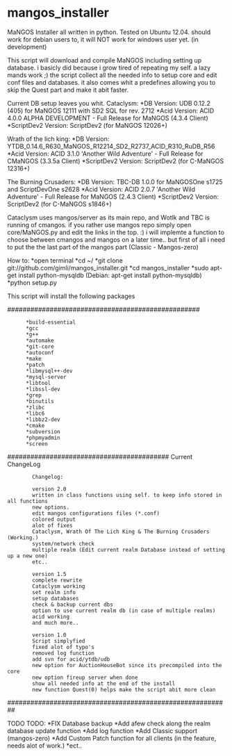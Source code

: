 mangos_installer
================

MaNGOS Installer all written in python.
Tested on Ubuntu 12.04.
should work for debian users to, it will NOT work for windows user yet. (in development)

This script will download and compile MaNGOS including setting up database.
i basicly did because i grow tired of repeating my self. a lazy mands work ;)
the script collect all the needed info to setup core and edit conf files and databases.
it also comes whit a predefines allowing you to skip the Quest part and make it abit faster.

Current DB setup leaves you whit.
Cataclysm:
          *DB Version: UDB 0.12.2 (405) for MaNGOS 12111 with SD2 SQL for rev. 2712
          *Acid Version: ACID 4.0.0 ALPHA DEVELOPMENT - Full Release for MaNGOS (4.3.4 Client) 
          *ScriptDev2 Version: ScriptDev2 (for MaNGOS 12026+)

Wrath of the lich king:
          *DB Version: YTDB_0.14.6_R630_MaNGOS_R12214_SD2_R2737_ACID_R310_RuDB_R56
          *Acid Version: ACID 3.1.0 'Another Wild Adventure' - Full Release for CMaNGOS (3.3.5a Client)
          *ScriptDev2 Version: ScriptDev2 (for C-MaNGOS 12316+)

The Burning Crusaders:
          *DB Version: TBC-DB 1.0.0 for MaNGOSOne s1725 and ScriptDevOne s2628
          *Acid Version: ACID 2.0.7 'Another Wild Adventure' - Full Release for MaNGOS (2.4.3 Client)
          *ScriptDev2 Version: ScriptDev2 (for C-MaNGOS s1846+)

Cataclysm uses mangos/server as its main repo, and Wotlk and TBC is running of cmangos. if you rather use mangos repo simply open core/MaNGOS.py and edit the links in the top. :)
i will implemte a function to choose between cmangos and mangos on a later time.. but first of all i need to put the the last part of the mangos part (Classic - Mangos-zero)

How to:
  *open terminal
          *cd ~/
          *git clone git://github.com/gimli/mangos_installer.git
          *cd mangos_installer
          *sudo apt-get install python-mysqldb (Debian: apt-get install python-mysqldb)
          *python setup.py

This script will install the following packages 

##################################################

          *build-essential 
          *gcc 
          *g++ 
          *automake 
          *git-core 
          *autoconf 
          *make 
          *patch 
          *libmysql++-dev 
          *mysql-server 
          *libtool 
          *libssl-dev 
          *grep 
          *binutils 
          *zlibc 
          *libc6 
          *libbz2-dev 
          *cmake 
          *subversion 
          *phpmyadmin
          *screen

##########################################
Current ChangeLog

            Changelog:
            
            version 2.0
            written in class functions using self. to keep info stored in all functions
            new options.
            edit mangos configurations files (*.conf)
            colored output
            alot of fixes
            Cataclysm, Wrath Of The Lich King & The Burning Crusaders (Working.)
            system/network check
            multiple realm (Edit current realm Database instead of setting up a new one)
            etc..

            version 1.5
            complete rewrite
            Cataclysm working
            set realm info
            setup databases
            check & backup current dbs
            option to use current realm db (in case of multiple realms)
            acid working
            and much more..
 
            version 1.0
            Script simplyfied
            fixed alot of typo's
            removed log function
            add svn for acid/ytdb/udb
            new option for AuctionHouseBot since its precompiled into the core
            new option fireup server when done
            show all needed info at the end of the install
            new function Quest(0) helps make the script abit more clean

##########################################################

TODO
            TODO:
            *FIX Database backup
            *Add afew check along the realm database update function
            *Add log function
            *Add Classic support (mangos-zero)
            *Add Custom Patch function for all clients (in the feature, needs alot of work.)
            *ect..  
